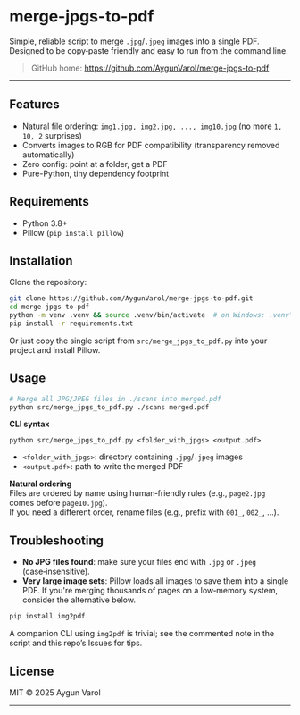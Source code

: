 # merge-jpgs-to-pdf

Simple, reliable script to merge `.jpg`/`.jpeg` images into a single PDF. 
Designed to be copy‑paste friendly and easy to run from the command line.

> GitHub home: https://github.com/AygunVarol/merge-jpgs-to-pdf

---

## Features
- Natural file ordering: `img1.jpg, img2.jpg, ..., img10.jpg` (no more `1, 10, 2` surprises)
- Converts images to RGB for PDF compatibility (transparency removed automatically)
- Zero config: point at a folder, get a PDF
- Pure-Python, tiny dependency footprint

## Requirements
- Python 3.8+
- Pillow (`pip install pillow`)

## Installation

Clone the repository:

```bash
git clone https://github.com/AygunVarol/merge-jpgs-to-pdf.git
cd merge-jpgs-to-pdf
python -m venv .venv && source .venv/bin/activate  # on Windows: .venv\Scripts\activate
pip install -r requirements.txt
```

Or just copy the single script from `src/merge_jpgs_to_pdf.py` into your project and install Pillow.

## Usage

```bash
# Merge all JPG/JPEG files in ./scans into merged.pdf
python src/merge_jpgs_to_pdf.py ./scans merged.pdf
```

**CLI syntax**

```text
python src/merge_jpgs_to_pdf.py <folder_with_jpgs> <output.pdf>
```

- `<folder_with_jpgs>`: directory containing `.jpg`/`.jpeg` images
- `<output.pdf>`: path to write the merged PDF

**Natural ordering**  
Files are ordered by name using human‑friendly rules (e.g., `page2.jpg` comes before `page10.jpg`).  
If you need a different order, rename files (e.g., prefix with `001_`, `002_`, …).

## Troubleshooting

- **No JPG files found**: make sure your files end with `.jpg` or `.jpeg` (case‑insensitive).
- **Very large image sets**: Pillow loads all images to save them into a single PDF. If you're merging thousands of pages on a low‑memory system, consider the alternative below.

```bash
pip install img2pdf
```

A companion CLI using `img2pdf` is trivial; see the commented note in the script and this repo’s Issues for tips.

## License

MIT © 2025 Aygun Varol

---
